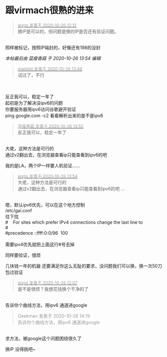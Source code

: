 # 跟virmach很熟的进来


<div class="quote"><blockquote><font size="2"><a href="https://www.hostloc.com/forum.php?mod=redirect&amp;goto=findpost&amp;pid=9353428&amp;ptid=758532" target="_blank"><font color="#999999">wvps 发表于 2020-10-26 12:12</font></a></font><br />
换IP是可以的，但问题是换的IP是否还有验证问题。</blockquote></div><br />
照样被标记，按照IP端封的，好像还有198的没封

<i class="pstatus"> 本帖最后由 蓝瘦香菇 于 2020-10-26 13:54 编辑 </i><br />
<div class="quote"><blockquote><font size="2"><a href="https://www.hostloc.com/forum.php?mod=redirect&amp;goto=findpost&amp;pid=9353854&amp;ptid=758532" target="_blank"><font color="#999999">maintell 发表于 2020-10-26 13:46</font></a></font><br />
试过了，不行</blockquote></div><br />
<br />
反正我可以，稳定一年了<img src="static/image/smiley/yct/007.gif" smilieid="46" border="0" alt="" /><br />
起初是为了解决没ipv6的问题<br />
你要服务器用ipv6访问谷歌避开验证<br />
ping google.com -c2 看看解析出来的是不是ipv6

<div class="quote"><blockquote><font size="2"><a href="https://www.hostloc.com/forum.php?mod=redirect&amp;goto=findpost&amp;pid=9353898&amp;ptid=758532" target="_blank"><font color="#999999">蓝瘦香菇 发表于 2020-10-26 13:52</font></a></font><br />
反正我可以，稳定一年了</blockquote></div><br />
大佬，这种方法是可行的<br />
通过v2翻出去，在浏览器查看ip只能查看到ipv6的吧

我的是LA，两个IP一样要人机验证……

<div class="quote"><blockquote><font size="2"><a href="https://www.hostloc.com/forum.php?mod=redirect&amp;goto=findpost&amp;pid=9353909&amp;ptid=758532" target="_blank"><font color="#999999">wvps 发表于 2020-10-26 13:54</font></a></font><br />
大佬，这种方法是可行的<br />
通过v2翻出去，在浏览器查看ip只能查看到ipv6的吧 ...</blockquote></div><br />
嗯，默认ipv6优先，可以在这个地方控制<br />
/etc/gai.conf<br />
往下找<br />
#&nbsp; &nbsp; For sites which prefer IPv4 connections change the last line to<br />
#<br />
#precedence ::ffff:0:0/96&nbsp;&nbsp;100<br />
<br />
需要ipv4优先就把上面这行#号去掉

同样要验证，很烦

几块钱一年的机器 还要满足你这么无耻的要求，没问题我们可以换，换一次50刀包过验证<img src="static/image/smiley/default/lol.gif" smilieid="12" border="0" alt="" />

<div class="quote"><blockquote><font size="2"><a href="https://www.hostloc.com/forum.php?mod=redirect&amp;goto=findpost&amp;pid=9353407&amp;ptid=758532" target="_blank"><font color="#999999">wvps 发表于 2020-10-26 12:07</font></a></font><br />
是不是很烦？我想花钱换个干净的了</blockquote></div><br />
告诉你个曲线方法，用ipv6 通道进google

<div class="quote"><blockquote><font color="#999999">Geekman 发表于 2020-10-26 14:19</font><br />
<font color="#999999">告诉你个曲线方法，用ipv6 通道进google</font></blockquote></div><br />
求方法，被google这个问题困绕很久了

换IP 没得挑吧~<img id="aimg_VSlln" onclick="zoom(this, this.src, 0, 0, 0)" class="zoom" src="https://cdn.jsdelivr.net/gh/hishis/forum-master/public/images/patch.gif" onmouseover="img_onmouseoverfunc(this)" onload="thumbImg(this)" border="0" alt="" />
